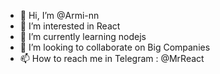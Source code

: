 - 👋 Hi, I’m @Armi-nn                             
- 👀 I’m interested in React                                                   
- 🌱 I’m currently learning nodejs                                     
- 💞️ I’m looking to collaborate on Big Companies                                            
- 📫 How to reach me in Telegram : @MrReact                                
<!--- 
Armi-nn/Armi-nn is a ✨ special ✨ repository because its `README.md` (this file) appears on your GitHub profile.
You can click the Preview link to take a look at your changes.
--->
